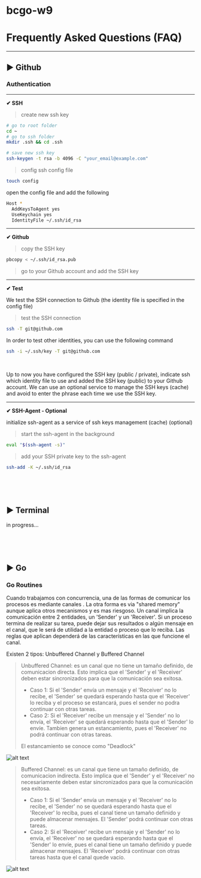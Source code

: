 # bcgo-w9

# Frequently Asked Questions (FAQ)

---

## ▶ Github
### Authentication

---

**✔ SSH**
> create new ssh key

```bash
# go to root folder
cd ~
# go to ssh folder
mkdir .ssh && cd .ssh

# save new ssh key
ssh-keygen -t rsa -b 4096 -C "your_email@example.com"
```

> config ssh config file
```bash
touch config
```
open the config file and add the following
```bash
Host *
  AddKeysToAgent yes
  UseKeychain yes
  IdentityFile ~/.ssh/id_rsa
```

---

**✔ Github**
> copy the SSH key
```bash
pbcopy < ~/.ssh/id_rsa.pub
```

> go to your Github account and add the SSH key

---

**✔ Test**

We test the SSH connection to Github (the identity file is specified in the config file)

> test the SSH connection
```bash
ssh -T git@github.com
```

In order to test other identities, you can use the following command
```bash
ssh -i ~/.ssh/key -T git@github.com
```

<br>

Up to now you have configured the SSH key (public / private), indicate ssh which identity file to use and added the SSH key (public) to your Github account.
We can use an optional service to manage the SSH keys (cache) and avoid to enter the phrase each time we use the SSH key.

---

**✔ SSH-Agent - Optional**

initialize ssh-agent as a service of ssh keys management (cache) (optional)

> start the ssh-agent in the background
```bash
eval "$(ssh-agent -s)"
```

> add your SSH private key to the ssh-agent
```bash
ssh-add -K ~/.ssh/id_rsa
```

<br>
<br>
<br>

## ▶ Terminal
in progress...

<br>
<br>
<br>

## ▶ Go
### Go Routines
Cuando trabajamos con concurrencia, una de las formas de comunicar los procesos es mediante canales . La otra forma es via "shared memory" aunque aplica otros mecanismos y es mas riesgoso. Un canal implica la comunicación entre 2 entidades, un 'Sender' y un 'Receiver'. Si un proceso termina de realizar su tarea, puede dejar sus resultados o algún mensaje en el canal, que le será de utilidad a la entidad o proceso que lo reciba. Las reglas que aplican dependerá de las características en las que funcione el canal.

Existen 2 tipos: Unbuffered Channel y Buffered Channel
> Unbuffered Channel: es un canal que no tiene un tamaño definido, de comunicacion directa. Esto implica que el 'Sender' y el 'Receiver' deben estar sincronizados para que la comunicación sea exitosa.
> - Caso 1: Si el 'Sender' envía un mensaje y el 'Receiver' no lo recibe, el 'Sender' se quedará esperando hasta que el 'Receiver' lo reciba y el proceso se estancará, pues el sender no podra continuar con otras tareas.
> - Caso 2: Si el 'Receiver' recibe un mensaje y el 'Sender' no lo envía, el 'Receiver' se quedará esperando hasta que el 'Sender' lo envíe. Tambien genera un estancamiento, pues el 'Receiver' no podrá continuar con otras tareas.
>
> El estancamiento se conoce como "Deadlock"

![alt text](/assets/goroutines-unbuffered.png "Unbuffered Channel")

> Buffered Channel: es un canal que tiene un tamaño definido, de comunicacion indirecta. Esto implica que el 'Sender' y el 'Receiver' no necesariamente deben estar sincronizados para que la comunicación sea exitosa.
> - Caso 1: Si el 'Sender' envía un mensaje y el 'Receiver' no lo recibe, el 'Sender' no se quedará esperando hasta que el 'Receiver' lo reciba, pues el canal tiene un tamaño definido y puede almacenar mensajes. El 'Sender' podrá continuar con otras tareas.
> - Caso 2: Si el 'Receiver' recibe un mensaje y el 'Sender' no lo envía, el 'Receiver' no se quedará esperando hasta que el 'Sender' lo envíe, pues el canal tiene un tamaño definido y puede almacenar mensajes. El 'Receiver' podrá continuar con otras tareas hasta que el canal quede vacío.

![alt text](/assets/goroutines-buffered.png "Buffered Channel")
